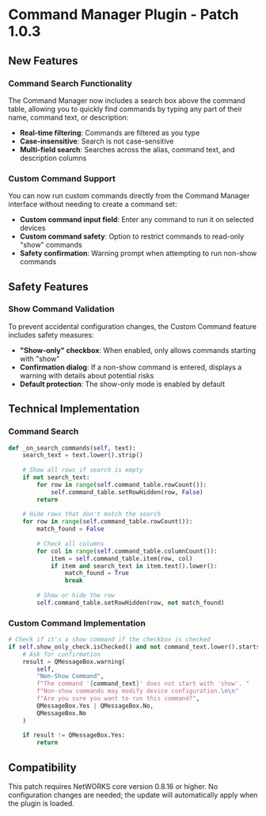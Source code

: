 # Command Manager Plugin - Patch 1.0.3

## New Features

### Command Search Functionality

The Command Manager now includes a search box above the command table, allowing you to quickly find commands by typing any part of their name, command text, or description:

- **Real-time filtering**: Commands are filtered as you type
- **Case-insensitive**: Search is not case-sensitive
- **Multi-field search**: Searches across the alias, command text, and description columns

### Custom Command Support

You can now run custom commands directly from the Command Manager interface without needing to create a command set:

- **Custom command input field**: Enter any command to run it on selected devices
- **Custom command safety**: Option to restrict commands to read-only "show" commands
- **Safety confirmation**: Warning prompt when attempting to run non-show commands

## Safety Features

### Show Command Validation

To prevent accidental configuration changes, the Custom Command feature includes safety measures:

- **"Show-only" checkbox**: When enabled, only allows commands starting with "show"
- **Confirmation dialog**: If a non-show command is entered, displays a warning with details about potential risks
- **Default protection**: The show-only mode is enabled by default

## Technical Implementation

### Command Search

```python
def _on_search_commands(self, text):
    search_text = text.lower().strip()
    
    # Show all rows if search is empty
    if not search_text:
        for row in range(self.command_table.rowCount()):
            self.command_table.setRowHidden(row, False)
        return
    
    # Hide rows that don't match the search
    for row in range(self.command_table.rowCount()):
        match_found = False
        
        # Check all columns
        for col in range(self.command_table.columnCount()):
            item = self.command_table.item(row, col)
            if item and search_text in item.text().lower():
                match_found = True
                break
        
        # Show or hide the row
        self.command_table.setRowHidden(row, not match_found)
```

### Custom Command Implementation

```python
# Check if it's a show command if the checkbox is checked
if self.show_only_check.isChecked() and not command_text.lower().startswith("show "):
    # Ask for confirmation
    result = QMessageBox.warning(
        self,
        "Non-Show Command",
        f"The command '{command_text}' does not start with 'show'. "
        f"Non-show commands may modify device configuration.\n\n"
        f"Are you sure you want to run this command?",
        QMessageBox.Yes | QMessageBox.No,
        QMessageBox.No
    )
    
    if result != QMessageBox.Yes:
        return
```

## Compatibility

This patch requires NetWORKS core version 0.8.16 or higher. No configuration changes are needed; the update will automatically apply when the plugin is loaded. 